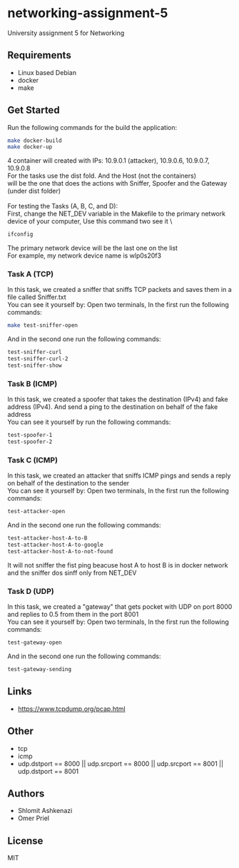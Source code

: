 # networking-assignment-5

University assignment 5 for Networking

## Requirements

- Linux based Debian
- docker
- make

## Get Started

Run the following commands for the build the application:

```bash
make docker-build
make docker-up
```

4 container will created with IPs: 10.9.0.1 (attacker), 10.9.0.6, 10.9.0.7, 10.9.0.8 \
For the tasks use the dist fold. And the Host (not the containers) \
will be the one that does the actions with Sniffer, Spoofer and the Gateway (under dist folder) \
\
For testing the Tasks (A, B, C, and D): \
First, change the NET_DEV variable in the Makefile to the primary network device of your computer, Use this command two see it \

```bash
ifconfig
```

The primary network device will be the last one on the list \
For example, my network device name is wlp0s20f3

### Task A (TCP)

In this task, we created a sniffer that sniffs TCP packets and saves them in a file called Sniffer.txt \
You can see it yourself by:
Open two terminals, In the first run the following commands:

```bash
make test-sniffer-open
```

And in the second one run the following commands:

```bash
test-sniffer-curl
test-sniffer-curl-2
test-sniffer-show
```

### Task B (ICMP)

In this task, we created a spoofer that takes the destination (IPv4) and fake address (IPv4). And send a ping to the destination on behalf of the fake address \
You can see it yourself by run the following commands:

```bash
test-spoofer-1
test-spoofer-2
```

### Task C (ICMP)

In this task, we created an attacker that sniffs ICMP pings and sends a reply on behalf of the destination to the sender \
You can see it yourself by:
Open two terminals, In the first run the following commands:

```bash
test-attacker-open
```

And in the second one run the following commands:

```bash
test-attacker-host-A-to-B
test-attacker-host-A-to-google
test-attacker-host-A-to-not-found
```

It will not sniffer the fist ping beacuse host A to host B is in docker network and the sniffer dos sinff only from NET_DEV

### Task D (UDP)

In this task, we created a "gateway" that gets pocket with UDP on port 8000 and replies to 0.5 from them in the port 8001 \
You can see it yourself by:
Open two terminals, In the first run the following commands:

```bash
test-gateway-open
```

And in the second one run the following commands:

```bash
test-gateway-sending
```

## Links

- <https://www.tcpdump.org/pcap.html>

## Other

- tcp
- icmp
- udp.dstport == 8000 || udp.srcport == 8000 || udp.srcport == 8001 || udp.dstport == 8001

## Authors

- Shlomit Ashkenazi
- Omer Priel

## License

MIT
